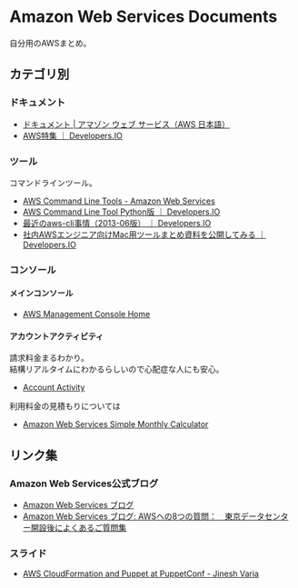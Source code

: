# Amazon Web Services Documents

自分用のAWSまとめ。

## カテゴリ別

### ドキュメント

- [ドキュメント | アマゾン ウェブ サービス（AWS 日本語）](http://aws.amazon.com/jp/documentation/)
- [AWS特集 ｜ Developers.IO](http://dev.classmethod.jp/referencecat/aws-special/)

### ツール

コマンドラインツール。

- [AWS Command Line Tools - Amazon Web Services](http://docs.aws.amazon.com/general/latest/gr/GetTheTools.html)
- [AWS Command Line Tool Python版 ｜ Developers.IO](http://dev.classmethod.jp/cloud/aws-command-line-tool-python/)
- [最近のaws-cli事情（2013-06版） ｜ Developers.IO](http://dev.classmethod.jp/cloud/aws/aws-cli-recently-2013-06/)
- [社内AWSエンジニア向けMac用ツールまとめ資料を公開してみる ｜ Developers.IO](http://dev.classmethod.jp/cloud/aws/osx-tools-for-aws-engineer-201311/)

### コンソール

#### メインコンソール

- [AWS Management Console Home](https://console.aws.amazon.com/console/home)

#### アカウントアクティビティ

請求料金まるわかり。  
結構リアルタイムにわかるらしいので心配症な人にも安心。

- [Account Activity](https://portal.aws.amazon.com/gp/aws/developer/account?ie=UTF8&action=activity-summary#)

利用料金の見積もりについては

- [Amazon Web Services Simple Monthly Calculator](http://calculator.s3.amazonaws.com/calc5.html?lng=ja_JP)

## リンク集

### Amazon Web Services公式ブログ

- [Amazon Web Services ブログ](http://aws.typepad.com/aws_japan/)
- [Amazon Web Services ブログ: AWSへの8つの質問：　東京データセンター開設後によくあるご質問集](http://aws.typepad.com/aws_japan/2011/03/new-customer-faq-after-tokyo-region.html)

### スライド

- [AWS CloudFormation and Puppet at PuppetConf - Jinesh Varia](http://www.slideshare.net/AmazonWebServices/aws-cloudformation-and-puppet-at-puppetconf-jinesh-varia)
